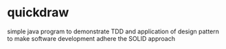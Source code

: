# quickdraw

simple java program to demonstrate TDD and application of design pattern to make software development adhere the SOLID approach